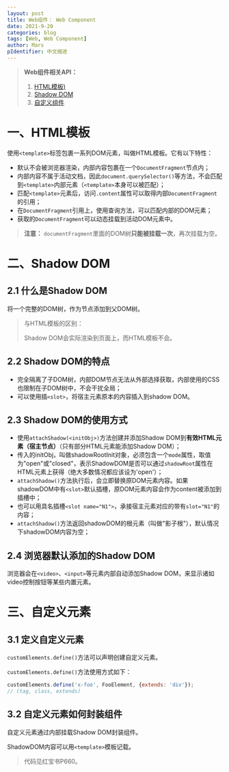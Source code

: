 ```yaml
---
layout: post
title: Web组件： Web Component
date: 2021-9-20
categories: blog
tags: [Web, Web Component]
author: Mars
pIdentifier: 中文缩进
---
```


> **Web组件相关API：**
> 
> 1. [HTML模板)](#)
> 2. [Shadow DOM](#)
> 3. [自定义组件](#)

# 一、HTML模板

使用`<template>`标签包裹一系列DOM元素，叫做HTML模板。它有以下特性：

- 默认不会被浏览器渲染，内部内容包裹在一个`DocumentFragment`节点内；
- 内部内容不属于活动文档，因此`document.querySelector()`等方法，不会匹配到`<template>`内部元素（`<template>`本身可以被匹配）；
- 匹配`<template>`元素后，访问`.content`属性可以取得内部`DocumentFragment`的引用；
- 在`DocumentFragment`引用上，使用查询方法，可以匹配内部的DOM元素；
- 获取的`DocumentFragment`可以动态挂载到活动DOM元素中。
  
> **注意：** `documentFragment`里面的DOM树**只能被挂载一次**，再次挂载为空。

# 二、Shadow DOM
## 2.1 什么是Shadow DOM

将一个完整的DOM树，作为节点添加到父DOM树。

> 与HTML模板的区别：
> 
> Shadow DOM会实际渲染到页面上，而HTML模板不会。

## 2.2 Shadow DOM的特点

- 完全隔离了子DOM树，内部DOM节点无法从外部选择获取，内部使用的CSS也限制在子DOM树中，不会干扰全局；
- 可以使用插`<slot>`，将宿主元素原本的内容插入到shadow DOM。

## 2.3 Shadow DOM的使用方式

- 使用`attachShadow(<initObj>)`方法创建并添加Shadow DOM到**有效HTML元素（宿主节点）**（只有部分HTML元素能添加Shadow DOM）；
- 传入的initObj，叫做shadowRootInit对象，必须包含一个`mode`属性，取值为"open"或"closed"，表示ShadowDOM是否可以通过`shadowRoot`属性在HTML元素上获得（绝大多数情况都应该设为'open'）；
- `attachShadow()`方法执行后，会立即替换原DOM元素内容。如果shadowDOM中有`<slot>`默认插槽，原DOM元素内容会作为content被添加到插槽中；
- 也可以用具名插槽`<slot name="N1">`，承接宿主元素对应的带有`slot="N1"`的内容；
- `attachShadow()`方法返回shadowDOM的根元素（叫做"影子根"），默认情况下shadowDOM内容为空；

## 2.4 浏览器默认添加的Shadow DOM

浏览器会在`<video>`、`<input>`等元素内部自动添加Shadow DOM，来显示诸如video控制按钮等某些内置元素。

# 三、自定义元素

## 3.1 定义自定义元素
`customElements.define()`方法可以声明创建自定义元素。

`customElements.define()`方法使用方式如下：
```js
customElements.define('x-foo', FooElement, {extends: 'div'});
// (tag, class, extends)
```

## 3.2 自定义元素如何封装组件

自定义元素通过内部挂载Shadow DOM封装组件。

ShadowDOM内容可以用`<template>`模板记载。

> 代码见红宝书P660。

